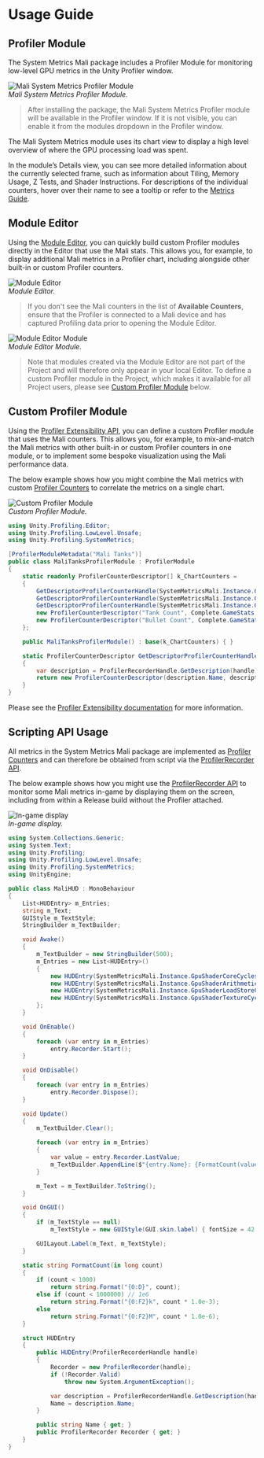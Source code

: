 # Usage Guide

## Profiler Module
The System Metrics Mali package includes a Profiler Module for monitoring low-level GPU metrics in the Unity Profiler window.

![Mali System Metrics Profiler Module](Images/usage-guide__profiler-module.png)<br/>*Mali System Metrics Profiler Module.*

> After installing the package, the Mali System Metrics Profiler module will be available in the Profiler window. If it is not visible, you can enable it from the modules dropdown in the Profiler window.

The Mali System Metrics module uses its chart view to display a high level overview of where the GPU processing load was spent.

In the module’s Details view, you can see more detailed information about the currently selected frame, such as information about Tiling, Memory Usage, Z Tests, and Shader Instructions. For descriptions of the individual counters, hover over their name to see a tooltip or refer to the [Metrics Guide](metrics-guide.md).

## Module Editor
Using the [Module Editor](https://docs.unity3d.com/Manual/profiler-module-editor.html), you can quickly build custom Profiler modules directly in the Editor that use the Mali stats. This allows you, for example, to display additional Mali metrics in a Profiler chart, including alongside other built-in or custom Profiler counters.

![Module Editor](Images/usage-guide__module-editor.png)<br/>*Module Editor.*

> If you don't see the Mali counters in the list of **Available Counters**, ensure that the Profiler is connected to a Mali device and has captured Profiling data prior to opening the Module Editor.

![Module Editor Module](Images/usage-guide__module-editor-module.png)<br/>*Module Editor Module.*

> Note that modules created via the Module Editor are not part of the Project and will therefore only appear in your local Editor. To define a custom Profiler module in the Project, which makes it available for all Project users, please see [Custom Profiler Module](#custom-profiler-module) below.

## Custom Profiler Module
Using the [Profiler Extensibility API](https://docs.unity3d.com/Manual/customizing-profiler-module.html), you can define a custom Profiler module that uses the Mali counters. This allows you, for example, to mix-and-match the Mali metrics with other built-in or custom Profiler counters in one module, or to implement some bespoke visualization using the Mali performance data.

The below example shows how you might combine the Mali metrics with custom [Profiler Counters](https://docs.unity3d.com/Packages/com.unity.profiling.core@latest/index.html?subfolder=/manual/profilercounter-guide.html) to correlate the metrics on a single chart.

![Custom Profiler Module](Images/usage-guide__custom-module.png)<br/>*Custom Profiler Module.*

```c#
using Unity.Profiling.Editor;
using Unity.Profiling.LowLevel.Unsafe;
using Unity.Profiling.SystemMetrics;

[ProfilerModuleMetadata("Mali Tanks")]
public class MaliTanksProfilerModule : ProfilerModule
{
    static readonly ProfilerCounterDescriptor[] k_ChartCounters =
    {
        GetDescriptorProfilerCounterHandle(SystemMetricsMali.Instance.GpuCycles),
        GetDescriptorProfilerCounterHandle(SystemMetricsMali.Instance.GpuVertexAndComputeCycles),
        GetDescriptorProfilerCounterHandle(SystemMetricsMali.Instance.GpuFragmentCycles),
        new ProfilerCounterDescriptor("Tank Count", Complete.GameStats.TanksProfilerCategory.Name),
        new ProfilerCounterDescriptor("Bullet Count", Complete.GameStats.TanksProfilerCategory.Name),
    };

    public MaliTanksProfilerModule() : base(k_ChartCounters) { }

    static ProfilerCounterDescriptor GetDescriptorProfilerCounterHandle(ProfilerRecorderHandle handle)
    {
        var description = ProfilerRecorderHandle.GetDescription(handle);
        return new ProfilerCounterDescriptor(description.Name, description.Category);
    }
}
```

Please see the [Profiler Extensibility documentation](https://docs.unity3d.com/Manual/customizing-profiler-module.html) for more information.

## Scripting API Usage
All metrics in the System Metrics Mali package are implemented as [Profiler Counters](https://docs.unity3d.com/Packages/com.unity.profiling.core@latest/index.html?subfolder=/manual/profilercounter-guide.html) and can therefore be obtained from script via the [ProfilerRecorder API](https://docs.unity3d.com/ScriptReference/Unity.Profiling.ProfilerRecorder.html).

The below example shows how you might use the [ProfilerRecorder API](https://docs.unity3d.com/ScriptReference/Unity.Profiling.ProfilerRecorder.html) to monitor some Mali metrics in-game by displaying them on the screen, including from within a Release build without the Profiler attached.

![In-game display](Images/usage-guide__hud.png)<br/>*In-game display.*

```c#
using System.Collections.Generic;
using System.Text;
using Unity.Profiling;
using Unity.Profiling.LowLevel.Unsafe;
using Unity.Profiling.SystemMetrics;
using UnityEngine;

public class MaliHUD : MonoBehaviour
{
    List<HUDEntry> m_Entries;
    string m_Text;
    GUIStyle m_TextStyle;
    StringBuilder m_TextBuilder;

    void Awake()
    {
        m_TextBuilder = new StringBuilder(500);
        m_Entries = new List<HUDEntry>()
        {
            new HUDEntry(SystemMetricsMali.Instance.GpuShaderCoreCycles),
            new HUDEntry(SystemMetricsMali.Instance.GpuShaderArithmeticCycles),
            new HUDEntry(SystemMetricsMali.Instance.GpuShaderLoadStoreCycles),
            new HUDEntry(SystemMetricsMali.Instance.GpuShaderTextureCycles),
        };
    }

    void OnEnable()
    {
        foreach (var entry in m_Entries)
            entry.Recorder.Start();
    }

    void OnDisable()
    {
        foreach (var entry in m_Entries)
            entry.Recorder.Dispose();
    }

    void Update()
    {
        m_TextBuilder.Clear();

        foreach (var entry in m_Entries)
        {
            var value = entry.Recorder.LastValue;
            m_TextBuilder.AppendLine($"{entry.Name}: {FormatCount(value)}");
        }

        m_Text = m_TextBuilder.ToString();
    }

    void OnGUI()
    {
        if (m_TextStyle == null)
            m_TextStyle = new GUIStyle(GUI.skin.label) { fontSize = 42 };

        GUILayout.Label(m_Text, m_TextStyle);
    }

    static string FormatCount(in long count)
    {
        if (count < 1000)
            return string.Format("{0:D}", count);
        else if (count < 1000000) // 1e6
            return string.Format("{0:F2}k", count * 1.0e-3);
        else
            return string.Format("{0:F2}M", count * 1.0e-6);
    }

    struct HUDEntry
    {
        public HUDEntry(ProfilerRecorderHandle handle)
        {
            Recorder = new ProfilerRecorder(handle);
            if (!Recorder.Valid)
                throw new System.ArgumentException();

            var description = ProfilerRecorderHandle.GetDescription(handle);
            Name = description.Name;
        }

        public string Name { get; }
        public ProfilerRecorder Recorder { get; }
    }
}
```
